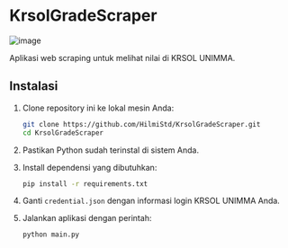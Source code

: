 # KrsolGradeScraper

![image](https://github.com/HilmiStd/KrsolGradeScraper/assets/147703897/1417d0cc-b32c-44ec-be5a-a3071c5748d3)

Aplikasi web scraping untuk melihat nilai di KRSOL UNIMMA.

## Instalasi

1. Clone repository ini ke lokal mesin Anda:

    ```bash
    git clone https://github.com/HilmiStd/KrsolGradeScraper.git
    cd KrsolGradeScraper
    ```

2. Pastikan Python sudah terinstal di sistem Anda.

3. Install dependensi yang dibutuhkan:

    ```bash
    pip install -r requirements.txt
    ```

4. Ganti `credential.json` dengan informasi login KRSOL UNIMMA Anda.

5. Jalankan aplikasi dengan perintah:

    ```bash
    python main.py
    ```
